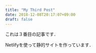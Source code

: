 ```yaml
---
title: "My Third Post"
date: 2018-12-08T20:17:07+09:00
draft: false
---
```

これは３番目の記事です．

Netlifyを使って静的サイトを作っています．
